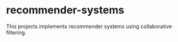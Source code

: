 recommender-systems
===================

This projects implements recommender systems using collaborative filtering.
